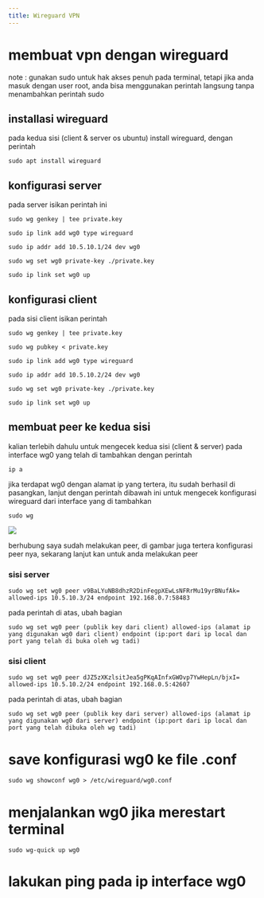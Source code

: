 ```yaml
---
title: Wireguard VPN
---
```



# **membuat vpn dengan wireguard**

note : gunakan sudo untuk hak akses penuh pada terminal, tetapi jika anda masuk dengan user root, anda bisa menggunakan perintah langsung tanpa menambahkan perintah sudo

## **installasi wireguard**

pada kedua sisi (client & server os ubuntu) install wireguard, dengan perintah

```
sudo apt install wireguard
```

## **konfigurasi server**

pada server isikan perintah ini

```
sudo wg genkey | tee private.key
```

```
sudo ip link add wg0 type wireguard
```

```
sudo ip addr add 10.5.10.1/24 dev wg0
```

```
sudo wg set wg0 private-key ./private.key
```

```
sudo ip link set wg0 up
```

## **konfigurasi client**

pada sisi client isikan perintah

```
sudo wg genkey | tee private.key
```

```
sudo wg pubkey < private.key
```

```
sudo ip link add wg0 type wireguard
```

```
sudo ip addr add 10.5.10.2/24 dev wg0
```

```
sudo wg set wg0 private-key ./private.key
```

```
sudo ip link set wg0 up
```

## **membuat peer ke kedua sisi**

kalian terlebih dahulu untuk mengecek kedua sisi (client & server) pada interface wg0 yang telah di tambahkan dengan perintah

```
ip a
```

jika terdapat wg0 dengan alamat ip yang tertera, itu sudah berhasil di pasangkan, lanjut dengan perintah dibawah ini untuk mengecek konfigurasi wireguard dari interface yang di tambahkan

```
sudo wg
```

![](/img/Screenshot_20241225_104820.png)

berhubung saya sudah melakukan peer, di gambar juga tertera konfigurasi peer nya, sekarang lanjut kan untuk anda melakukan peer

### sisi server

```
sudo wg set wg0 peer v9BaLYuNB8dhzR2DinFegpXEwLsNFRrMu19yrBNufAk= allowed-ips 10.5.10.3/24 endpoint 192.168.0.7:58483
```

pada perintah di atas, ubah bagian

```
sudo wg set wg0 peer (publik key dari client) allowed-ips (alamat ip yang digunakan wg0 dari client) endpoint (ip:port dari ip local dan port yang telah di buka oleh wg tadi)
```

### sisi client

```
sudo wg set wg0 peer dJZ5zXKzlsitJea5gPKqAInfxGWOvp7YwHepLn/bjxI= allowed-ips 10.5.10.2/24 endpoint 192.168.0.5:42607
```

pada perintah di atas, ubah bagian

```
sudo wg set wg0 peer (publik key dari server) allowed-ips (alamat ip yang digunakan wg0 dari server) endpoint (ip:port dari ip local dan port yang telah dibuka oleh wg tadi)
```

# save konfigurasi wg0 ke file .conf

```
sudo wg showconf wg0 > /etc/wireguard/wg0.conf
```

# menjalankan wg0 jika merestart terminal

```
sudo wg-quick up wg0
```


# lakukan ping pada ip interface wg0
